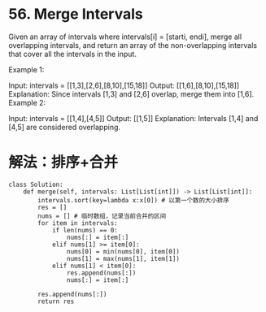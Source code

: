 # 56. Merge Intervals

Given an array of intervals where intervals[i] = [starti, endi], merge all overlapping intervals, and return an array of the non-overlapping intervals that cover all the intervals in the input.

Example 1:

Input: intervals = [[1,3],[2,6],[8,10],[15,18]]
Output: [[1,6],[8,10],[15,18]]
Explanation: Since intervals [1,3] and [2,6] overlap, merge them into [1,6].
Example 2:

Input: intervals = [[1,4],[4,5]]
Output: [[1,5]]
Explanation: Intervals [1,4] and [4,5] are considered overlapping.

# 解法：排序+合并

```python3
class Solution:
    def merge(self, intervals: List[List[int]]) -> List[List[int]]:
        intervals.sort(key=lambda x:x[0]) # 以第一个数的大小排序
        res = []
        nums = [] # 临时数组，记录当前合并的区间
        for item in intervals:
            if len(nums) == 0:
                nums[:] = item[:]
            elif nums[1] >= item[0]:
                nums[0] = min(nums[0], item[0])
                nums[1] = max(nums[1], item[1])
            elif nums[1] < item[0]:
                res.append(nums[:])
                nums[:] = item[:]
            
        res.append(nums[:])
        return res
```